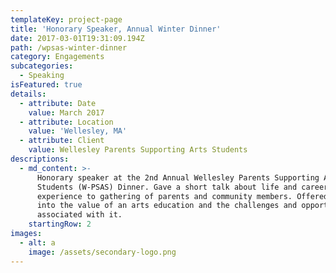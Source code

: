 ```yaml
---
templateKey: project-page
title: 'Honorary Speaker, Annual Winter Dinner'
date: 2017-03-01T19:31:09.194Z
path: /wpsas-winter-dinner
category: Engagements
subcategories:
  - Speaking
isFeatured: true
details:
  - attribute: Date
    value: March 2017
  - attribute: Location
    value: 'Wellesley, MA'
  - attribute: Client
    value: Wellesley Parents Supporting Arts Students
descriptions:
  - md_content: >-
      Honorary speaker at the 2nd Annual Wellesley Parents Supporting Arts
      Students (W-PSAS) Dinner. Gave a short talk about life and career
      experience to gathering of parents and community members. Offered insight
      into the value of an arts education and the challenges and opportunities
      associated with it.
    startingRow: 2
images:
  - alt: a
    image: /assets/secondary-logo.png
---
```


